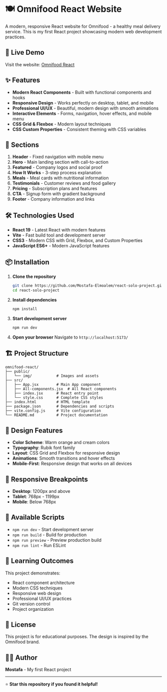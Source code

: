 # 🍽️ Omnifood React Website

A modern, responsive React website for Omnifood - a healthy meal delivery service. This is my first React project showcasing modern web development practices.

## 🚀 Live Demo

Visit the website: [Omnifood React](http://localhost:5173/)

## ✨ Features

- **Modern React Components** - Built with functional components and hooks
- **Responsive Design** - Works perfectly on desktop, tablet, and mobile
- **Professional UI/UX** - Beautiful, modern design with smooth animations
- **Interactive Elements** - Forms, navigation, hover effects, and mobile menu
- **CSS Grid & Flexbox** - Modern layout techniques
- **CSS Custom Properties** - Consistent theming with CSS variables

## 📱 Sections

1. **Header** - Fixed navigation with mobile menu
2. **Hero** - Main landing section with call-to-action
3. **Featured** - Company logos and social proof
4. **How It Works** - 3-step process explanation
5. **Meals** - Meal cards with nutritional information
6. **Testimonials** - Customer reviews and food gallery
7. **Pricing** - Subscription plans and features
8. **CTA** - Signup form with gradient background
9. **Footer** - Company information and links

## 🛠️ Technologies Used

- **React 19** - Latest React with modern features
- **Vite** - Fast build tool and development server
- **CSS3** - Modern CSS with Grid, Flexbox, and Custom Properties
- **JavaScript ES6+** - Modern JavaScript features

## 📦 Installation

1. **Clone the repository**
   ```bash
   git clone https://github.com/Mostafa-Elmoalem/react-solo-project.git
   cd react-solo-project
   ```

2. **Install dependencies**
   ```bash
   npm install
   ```

3. **Start development server**
   ```bash
   npm run dev
   ```

4. **Open your browser**
   Navigate to `http://localhost:5173/`

## 🏗️ Project Structure

```
omnifood-react/
├── public/
│   └── img/           # Images and assets
├── src/
│   ├── App.jsx        # Main App component
│   ├── All-components.jsx  # All React components
│   ├── index.jsx      # React entry point
│   └── style.css      # Complete CSS styles
├── index.html         # HTML template
├── package.json       # Dependencies and scripts
├── vite.config.js     # Vite configuration
└── README.md          # Project documentation
```

## 🎨 Design Features

- **Color Scheme**: Warm orange and cream colors
- **Typography**: Rubik font family
- **Layout**: CSS Grid and Flexbox for responsive design
- **Animations**: Smooth transitions and hover effects
- **Mobile-First**: Responsive design that works on all devices

## 📱 Responsive Breakpoints

- **Desktop**: 1200px and above
- **Tablet**: 768px - 1199px
- **Mobile**: Below 768px

## 🚀 Available Scripts

- `npm run dev` - Start development server
- `npm run build` - Build for production
- `npm run preview` - Preview production build
- `npm run lint` - Run ESLint

## 🎯 Learning Outcomes

This project demonstrates:
- React component architecture
- Modern CSS techniques
- Responsive web design
- Professional UI/UX practices
- Git version control
- Project organization

## 📄 License

This project is for educational purposes. The design is inspired by the Omnifood brand.

## 👨‍💻 Author

**Mostafa** - My first React project

---

⭐ **Star this repository if you found it helpful!**
